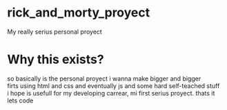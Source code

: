 # rick_and_morty_proyect
My really serius personal proyect 

<h1>Why this exists?</h1>
so basically is the personal proyect i wanna make bigger and bigger <br>
firts using html and css and eventually js and some hard self-teached stuff<br>
i hope is usefull for my developing carrear, mi first serius proyect. thats it lets code
